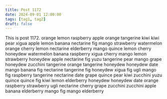 ```yaml
---
title: Post 1172
date: 2024-09-01 12:00:00
tags: [tag1, tag2]
draft: false
---
```

This is post 1172.
orange
lemon
raspberry
apple
orange
tangerine
kiwi
kiwi
pear
xigua
apple
lemon
banana
nectarine
fig
mango
strawberry
watermelon
orange
cherry
lemon
nectarine
elderberry
mango
quince
lemon
cherry
honeydew
watermelon
banana
raspberry
xigua
cherry
mango
lemon
strawberry
honeydew
apple
nectarine
fig
yuzu
tangerine
pear
mango
grape
honeydew
zucchini
tangerine
orange
tangerine
honeydew
honeydew
date
mango
banana
fig
nectarine
tangerine
fig
honeydew
xigua
fig
ugli
mango
fig
raspberry
tangerine
nectarine
date
grape
quince
pear
kiwi
zucchini
yuzu
quince
quince
fig
kiwi
lemon
elderberry
honeydew
honeydew
date
orange
raspberry
strawberry
ugli
nectarine
cherry
grape
zucchini
zucchini
apple
banana
elderberry
mango
fig
mango
elderberry
